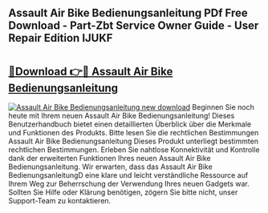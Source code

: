 ## Assault Air Bike Bedienungsanleitung PDf Free Download - Part-Zbt Service Owner Guide - User Repair Edition IJUKF

# <h2><a href="http://df3214d.blite.top/?on=Assault+Air+Bike+Bedienungsanleitung">🔗Download 👉🔴 Assault Air Bike Bedienungsanleitung</a></h2>

[![Assault Air Bike Bedienungsanleitung new download](https://i.imgur.com/lujVjoI.png)](http://df3214d.blite.top/?on=Assault+Air+Bike+Bedienungsanleitung)
Beginnen Sie noch heute mit Ihrem neuen Assault Air Bike Bedienungsanleitung! Dieses Benutzerhandbuch bietet einen detaillierten Überblick über die Merkmale und Funktionen des Produkts. Bitte lesen Sie die rechtlichen Bestimmungen Assault Air Bike Bedienungsanleitung Dieses Produkt unterliegt bestimmten rechtlichen Bestimmungen. Erleben Sie nahtlose Konnektivität und Kontrolle dank der erweiterten Funktionen Ihres neuen Assault Air Bike Bedienungsanleitung. Wir erwarten, dass das Assault Air Bike BedienungsanleitungD eine klare und leicht verständliche Ressource auf Ihrem Weg zur Beherrschung der Verwendung Ihres neuen Gadgets war. Sollten Sie Hilfe oder Klärung benötigen, zögern Sie bitte nicht, unser Support-Team zu kontaktieren.
